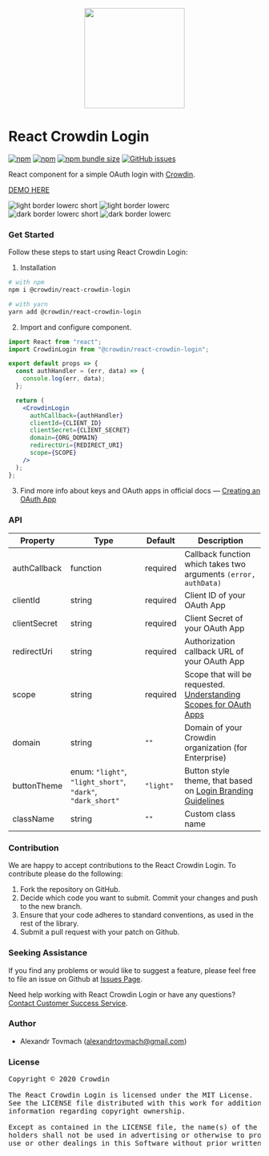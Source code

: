 [<p align="center"><img src="https://support.crowdin.com/assets/logos/crowdin-dark-symbol.png" data-canonical-src="https://support.crowdin.com/assets/logos/crowdin-dark-symbol.png" width="200" height="200" align="center"/></p>](https://crowdin.com)

# React Crowdin Login

[![npm](https://img.shields.io/npm/v/@crowdin/react-crowdin-login?logo=npm&cacheSeconds=1800)](https://www.npmjs.com/package/@crowdin/react-crowdin-login)
[![npm](https://img.shields.io/npm/dt/@crowdin/react-crowdin-login?cacheSeconds=1800)](https://www.npmjs.com/package/@crowdin/react-crowdin-login)
[![npm bundle size](https://img.shields.io/bundlephobia/minzip/@crowdin/react-crowdin-login?cacheSeconds=1800)](https://www.npmjs.com/package/@crowdin/react-crowdin-login)
[![GitHub issues](https://img.shields.io/github/issues/crowdin/react-crowdin-login?cacheSeconds=1800)](https://github.com/crowdin/react-crowdin-login/issues)

React component for a simple OAuth login with [Crowdin](https://crowdin.com/).

[DEMO HERE](https://crowdin.github.io/react-crowdin-login/)

![light border lowerc short](https://raw.github.com/crowdin/react-crowdin-login/master/images/light_border_lowerc_short.svg?sanitize=true)
![light border lowerc](https://raw.github.com/crowdin/react-crowdin-login/master/images/light_border_lowerc.svg?sanitize=true)
![dark border lowerc short](https://raw.github.com/crowdin/react-crowdin-login/master/images/dark_border_lowerc_short.svg?sanitize=true)
![dark border lowerc](https://raw.github.com/crowdin/react-crowdin-login/master/images/dark_border_lowerc.svg?sanitize=true)

### Get Started

Follow these steps to start using React Crowdin Login:

1. Installation

```sh
# with npm
npm i @crowdin/react-crowdin-login

# with yarn
yarn add @crowdin/react-crowdin-login
```

2. Import and configure component.

```jsx
import React from "react";
import CrowdinLogin from "@crowdin/react-crowdin-login";

export default props => {
  const authHandler = (err, data) => {
    console.log(err, data);
  };

  return (
    <CrowdinLogin
      authCallback={authHandler}
      clientId={CLIENT_ID}
      clientSecret={CLIENT_SECRET}
      domain={ORG_DOMAIN}
      redirectUri={REDIRECT_URI}
      scope={SCOPE}
    />
  );
};
```

3. Find more info about keys and OAuth apps in official docs ― [Creating an OAuth App](https://support.crowdin.com/enterprise/creating-oauth-app/)

### API

| Property     | Type                                                       | Default   | Description                                                                                                                                      |
| ------------ | ---------------------------------------------------------- | --------- | ------------------------------------------------------------------------------------------------------------------------------------------------ |
| authCallback | function                                                   | required  | Callback function which takes two arguments `(error, authData)`                                                                                  |
| clientId     | string                                                     | required  | Client ID of your OAuth App                                                                                                                      |
| clientSecret | string                                                     | required  | Client Secret of your OAuth App                                                                                                                  |
| redirectUri  | string                                                     | required  | Authorization callback URL of your OAuth App                                                                                                     |
| scope        | string                                                     | required  | Scope that will be requested. [Understanding Scopes for OAuth Apps](https://support.crowdin.com/enterprise/understanding-scopes-for-oauth-apps/) |
| domain       | string                                                     | `""`      | Domain of your Crowdin organization (for Enterprise)                                                                                             |
| buttonTheme  | enum: `"light"`, `"light_short"`, `"dark"`, `"dark_short"` | `"light"` | Button style theme, that based on [Login Branding Guidelines](https://github.com/crowdin/react-crowdin-login/wiki/Login-Branding-Guidelines)     |
| className    | string                                                     | `""`      | Custom class name                                                                                                                                |

### Contribution

We are happy to accept contributions to the React Crowdin Login. To contribute please do the following:

1. Fork the repository on GitHub.
2. Decide which code you want to submit. Commit your changes and push to the new branch.
3. Ensure that your code adheres to standard conventions, as used in the rest of the library.
4. Submit a pull request with your patch on Github.

### Seeking Assistance

If you find any problems or would like to suggest a feature, please feel free to file an issue on Github at [Issues Page](https://github.com/crowdin/react-crowdin-login/issues).

Need help working with React Crowdin Login or have any questions?
[Contact Customer Success Service](https://crowdin.com/contacts).

### Author

- Alexandr Tovmach (alexandrtovmach@gmail.com)

### License

<pre>
Copyright © 2020 Crowdin

The React Crowdin Login is licensed under the MIT License.
See the LICENSE file distributed with this work for additional
information regarding copyright ownership.

Except as contained in the LICENSE file, the name(s) of the above copyright
holders shall not be used in advertising or otherwise to promote the sale,
use or other dealings in this Software without prior written authorization.
</pre>
